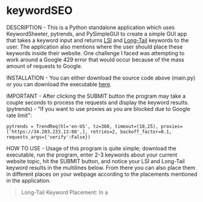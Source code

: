 # keywordSEO

DESCRIPTION - This is a Python standalone application which uses KeywordSheeter, pytrends, and PySimpleGUI to create a simple GUI app that takes a keyword input and returns [LSI](a "These are keywords that add context to your site so search engines can better categorize your content.") and [Long-Tail](a "These are more specific keywords that target niche demographics.") keywords to the user. The application also mentions where the user should place these keywords inside their website. One challenge I faced was attempting to work around a Google 429 error that would occur because of the mass amount of requests to Google.

INSTALLATION - You can either download the source code above (main.py) or you can download the executable [here](https://github.com/Noah-Grimaldi/keywordSEO/releases/tag/v1.0).

IMPORTANT - After clicking the SUBMIT button the program may take a couple seconds to process the requests and display the keyword results. (pytrends) - "If you want to use proxies as you are blocked due to Google rate limit":

```
pytrends = TrendReq(hl='en-US', tz=360, timeout=(10,25), proxies=['https://34.203.233.13:80',], retries=2, backoff_factor=0.1, requests_args={'verify':False})
```

HOW TO USE - Usage of this program is quite simple; download the executable, run the program, enter 2-3 keywords about your current website topic, hit the SUBMIT button, and notice your LSI and Long-Tail keyword results in the multilines below. From there you can also place them in different places on your webpage according to the placements mentioned in the application.

> Long-Tail Keyword Placement: In a <title> tag, the first 100 words, an image alt text, an <h1> tag, an <h2> or <h3> tag, and the last 100 words of your page.
> LSI Keyword Placement: In several places anywhere throughout the webpage.

CREDITS - Credit to [pytrends](https://pypi.org/project/pytrends/), [PySimpleGUI](https://www.pysimplegui.org/en/latest/), and [Keyword Sheeter](https://keywordsheeter.com/) for making this project extremely easy.
